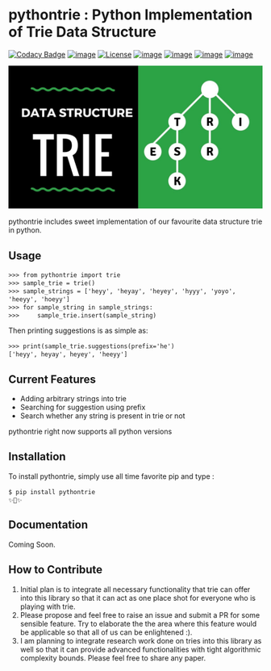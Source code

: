 pythontrie : Python Implementation of Trie Data Structure
==========================

[![Codacy Badge](https://api.codacy.com/project/badge/Grade/5cfc11fad54443a3a222fb32f2616988)](https://app.codacy.com/app/pranavgupta1234/pythontrie?utm_source=github.com&utm_medium=referral&utm_content=pranavgupta1234/pythontrie&utm_campaign=Badge_Grade_Dashboard)
[![image](https://travis-ci.org/pranavgupta1234/pythontrie.svg?branch=master)](https://travis-ci.org/pranavgupta1234/pythontrie)
[![License](https://img.shields.io/badge/License-Apache%202.0-blue.svg)](https://opensource.org/licenses/Apache-2.0)
[![image](https://img.shields.io/pypi/v/pythontrie.svg?label=pythontrie)](https://pypi.org/project/pythontrie/)
[![image](https://img.shields.io/pypi/pyversions/pythontrie.svg)](https://pypi.org/project/pythontrie/)
[![image](https://img.shields.io/github/issues/pranavgupta1234/pythontrie.svg)](https://github.com/pranavgupta1234/pythontrie/issues)
[![image](https://img.shields.io/github/issues-pr/pranavgupta1234/pythontrie.svg)](https://github.com/pranavgupta1234/pythontrie/pulls)

![image](https://github.com/pranavgupta1234/ptrie/blob/master/img/trie.jpg)

pythontrie includes sweet implementation of our favourite data structure trie in python.

Usage
------

``` {.sourceCode .python}
>>> from pythontrie import trie
>>> sample_trie = trie()
>>> sample_strings = ['heyy', 'heyay', 'heyey', 'hyyy', 'yoyo', 'heeyy', 'hoeyy']
>>> for sample_string in sample_strings:
>>>     sample_trie.insert(sample_string)
```

Then printing suggestions is as simple as:

```{.sourceCode .python}
>>> print(sample_trie.suggestions(prefix='he')
['heyy', heyay', heyey', 'heeyy']

```

Current Features
---------------

-  Adding arbitrary strings into trie
-  Searching for suggestion using prefix
-  Search whether any string is present in trie or not

pythontrie right now supports all python versions

Installation
------------

To install pythontrie, simply use all time favorite pip and type :

``` {.sourceCode .bash}
$ pip install pythontrie
✨🍰✨
```

Documentation
-------------
Coming Soon.

How to Contribute
-----------------

1.  Initial plan is to integrate all necessary functionality that trie can offer into this library so that it can act as 
    one place shot for everyone who is playing with trie.
2.  Please propose and feel free to raise an issue and submit a PR for some sensible feature. Try to elaborate the
    the area where this feature would be applicable so that all of us can be enlightened :).
3.  I am planning to integrate research work done on tries into this library as well so that it can provide advanced functionalities
    with tight algorithmic complexity bounds. Please feel free to share any paper.